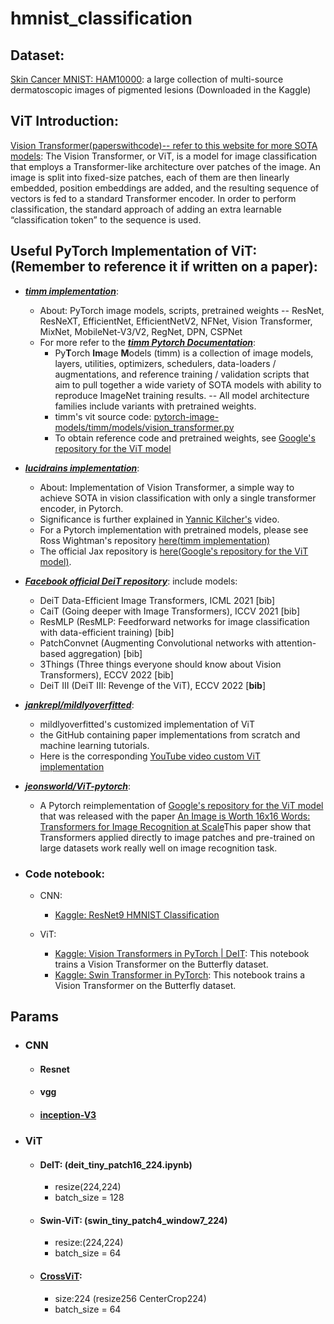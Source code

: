 # hmnist_classification

## Dataset:
[Skin Cancer MNIST: HAM10000](https://www.kaggle.com/datasets/kmader/skin-cancer-mnist-ham10000): a large collection of multi-source dermatoscopic images of pigmented lesions (Downloaded in the Kaggle)

## ViT Introduction:
[Vision Transformer(paperswithcode)-- refer to this website for more SOTA models](https://paperswithcode.com/method/vision-transformer): The Vision Transformer, or ViT, is a model for image classification that employs a Transformer-like architecture over patches of the image. An image is split into fixed-size patches, each of them are then linearly embedded, position embeddings are added, and the resulting sequence of vectors is fed to a standard Transformer encoder. In order to perform classification, the standard approach of adding an extra learnable “classification token” to the sequence is used.
    
## Useful PyTorch Implementation of ViT:(Remember to reference it if written on a paper):

  - ***[timm implementation](https://github.com/rwightman/pytorch-image-models)***:
    - About: PyTorch image models, scripts, pretrained weights -- ResNet, ResNeXT, EfficientNet, EfficientNetV2, NFNet, Vision Transformer, MixNet, MobileNet-V3/V2, RegNet, DPN, CSPNet 
    - For more refer to the ***[timm Pytorch Documentation](https://rwightman.github.io/pytorch-image-models/)***:
      - Py**T**orch **Im**age **M**odels (timm) is a collection of image models, layers, utilities, optimizers, schedulers, data-loaders / augmentations, and reference training / validation scripts that aim to pull together a wide variety of SOTA models with ability to reproduce ImageNet training results. -- All model architecture families include variants with pretrained weights.
      - timm's vit source code: [pytorch-image-models/timm/models/vision_transformer.py](https://github.com/rwightman/pytorch-image-models/blob/master/timm/models/vision_transformer.py)
      - To obtain reference code and pretrained weights, see [Google's repository for the ViT model](https://github.com/google-research/vision_transformer)

  - ***[lucidrains implementation](https://github.com/lucidrains/vit-pytorch)***:

    - About: Implementation of Vision Transformer, a simple way to achieve SOTA in vision classification with only a single transformer encoder, in Pytorch.
    - Significance is further explained in [Yannic Kilcher's](https://www.youtube.com/watch?v=TrdevFK_am4) video.
    - For a Pytorch implementation with pretrained models, please see Ross Wightman's repository [here(timm implementation)](https://github.com/rwightman/pytorch-image-models)
    - The official Jax repository is [here(Google's repository for the ViT model)](https://github.com/google-research/vision_transformer).

  - ***[Facebook official DeiT repository](https://github.com/facebookresearch/deit)***: 
    include models:
    - DeiT Data-Efficient Image Transformers, ICML 2021 [bib]
    - CaiT (Going deeper with Image Transformers), ICCV 2021 [bib]
    - ResMLP (ResMLP: Feedforward networks for image classification with data-efficient training) [bib]
    - PatchConvnet (Augmenting Convolutional networks with attention-based aggregation) [bib]
    - 3Things (Three things everyone should know about Vision Transformers), ECCV 2022 [bib]
    - DeiT III (DeiT III: Revenge of the ViT), ECCV 2022 [**bib**]
  
  - ***[jankrepl/mildlyoverfitted](https://github.com/jankrepl/mildlyoverfitted)***: 
    - mildlyoverfitted's customized implementation of ViT
    - the GitHub containing paper implementations from scratch and machine learning tutorials. 
    - Here is the corresponding [YouTube video custom ViT implementation](https://www.youtube.com/watch?v=ovB0ddFtzzA&ab_channel=mildlyoverfitted)
  
  - ***[jeonsworld/ViT-pytorch](https://github.com/jeonsworld/ViT-pytorch)***:
    - A Pytorch reimplementation of [Google's repository for the ViT model](https://github.com/google-research/vision_transformer) that was released with the paper [An Image is Worth 16x16 Words: Transformers for Image Recognition at Scale](https://arxiv.org/abs/2010.11929)This paper show that Transformers applied directly to image patches and pre-trained on large datasets work really well on image recognition task.

- ### Code notebook:

  - CNN:

    - [Kaggle: ResNet9 HMNIST Classification](https://www.kaggle.com/code/sidharthsinha/resnet9-hmnist-classification)
  - ViT:

    - [Kaggle: Vision Transformers in PyTorch | DeIT](https://www.kaggle.com/code/pdochannel/vision-transformers-in-pytorch-deit/notebook?scriptVersionId=85324242): This notebook trains a Vision Transformer on the Butterfly dataset.
    - [Kaggle: Swin Transformer in PyTorch](https://www.kaggle.com/code/pdochannel/swin-transformer-in-pytorch/notebook): This notebook trains a Vision Transformer on the Butterfly dataset.

## Params
- ### CNN
    - #### Resnet
    - #### vgg
    - #### [inception-V3](https://arxiv.org/abs/1512.00567)

- ### ViT 
    - #### DeIT: (deit_tiny_patch16_224.ipynb)
        - resize(224,224)
        - batch_size = 128

    - #### Swin-ViT: (swin_tiny_patch4_window7_224)
        - resize:(224,224)
        - batch_size = 64 
        
    - #### [CrossViT](https://github.com/rishikksh20/CrossViT-pytorch): 
        - size:224 (resize256 CenterCrop224)
        - batch_size = 64
